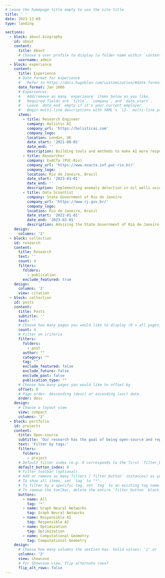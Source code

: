 ```yaml
---
# Leave the homepage title empty to use the site title
title: ' '
date: 2023-12-09
type: landing

sections:
  - block: about.biography
    id: about
    content:
      title: About
      # Choose a user profile to display (a folder name within `content/authors/`)
      username: admin
  - block: experience
    content:
      title: Experience
      # Date format for experience
      #   Refer to https://docs.hugoblox.com/customization/#date-format
      date_format: Jan 2006
      # Experiences.
      #   Add/remove as many `experience` items below as you like.
      #   Required fields are `title`, `company`, and `date_start`.
      #   Leave `date_end` empty if it's your current employer.
      #   Begin multi-line descriptions with YAML's `|2-` multi-line prefix.
      items:
        - title: Research Engineer
          company: Holistic AI
          company_url: 'https://holisticai.com'
          company_logo: 
          location: London, UK
          date_start: '2021-08-01'
          date_end: ''
          description: Building tools and methods to make AI more responsible in main two areas - bias measuring & mitigation and explainability     
        - title: Researcher
          company: ExACTa (PUC-Rio)
          company_url: 'https://www.exacta.inf.puc-rio.br/'
          company_logo: 
          location: Rio de Janeiro, Brazil
          date_start: '2023-03-01'
          date_end: ''
          description: Implementing anomaly detection in oil wells using unsupervised algorithms
        - title: Data Scientist
          company: State Government of Rio de Janeiro
          company_url: 'https://www.rj.gov.br/'
          company_logo: 
          location: Rio de Janeiro, Brazil
          date_start: '2022-01-01'
          date_end: '2023-03-01'
          description: Advising the State Government of Rio de Janeiro on data science projects
    design:
      columns: '2'
  - block: collection
    id: research
    content:
      title: Research
      text: ''
      count: 4
      filters:
        folders:
          - publication
        exclude_featured: true
    design:
      columns: '2'
      view: citation
  - block: collection
    id: posts
    content:
      title: Posts
      subtitle: ''
      text: ''
      # Choose how many pages you would like to display (0 = all pages)
      count: 4
      # Filter on criteria
      filters:
        folders:
          - post
        author: ""
        category: ""
        tag: ""
        exclude_featured: false
        exclude_future: false
        exclude_past: false
        publication_type: ""
      # Choose how many pages you would like to offset by
      offset: 0
      # Page order: descending (desc) or ascending (asc) date.
      order: desc
    design:
      # Choose a layout view
      view: compact
      columns: '2'
  - block: portfolio
    id: projects
    content:
      title: Open-source
      subtitle: 'Our research has the goal of being open-source and reproducible. Check out some of individial and co-authored projects. I am pythonist, so most of them are written in Python.'
      text: 'Filter by tags:'
      filters:
        folders:
          - project
      # Default filter index (e.g. 0 corresponds to the first `filter_button` instance below).
      default_button_index: 0
      # Filter toolbar (optional).
      # Add or remove as many filters (`filter_button` instances) as you like.
      # To show all items, set `tag` to "*".
      # To filter by a specific tag, set `tag` to an existing tag name.
      # To remove the toolbar, delete the entire `filter_button` block.
      buttons:
        - name: All
          tag: '*'
        - name: Graph Neural Networks
          tag: Graph Neural Networks
        - name: Responsible AI
          tag: Responsible AI
        - name: Optimization
          tag: Optimization
        - name: Computational Geometry
          tag: Computational Geometry
    design:
      # Choose how many columns the section has. Valid values: '1' or '2'.
      columns: '2'
      view: showcase
      # For Showcase view, flip alternate rows?
      flip_alt_rows: false
---
```


